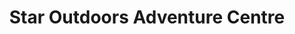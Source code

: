 ---
title: "Star Outdoors Adventure Centre"
address: "Dauros, Kenmare, Co. Kerry"
tel: "+353 (0)64 664 1222"
county: "Kerry"
category: "Archery"
type: "Content"
lat: "51.84984588623047"
lng: "-9.631325721740723"
---